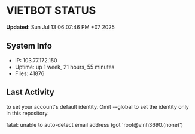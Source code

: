 # VIETBOT STATUS
**Updated**: Sun Jul 13 06:07:46 PM +07 2025

## System Info
- IP: 103.77.172.150
- Uptime: up 1 week, 21 hours, 55 minutes
- Files: 41876

## Last Activity

to set your account's default identity.
Omit --global to set the identity only in this repository.

fatal: unable to auto-detect email address (got 'root@vinh3690.(none)')
